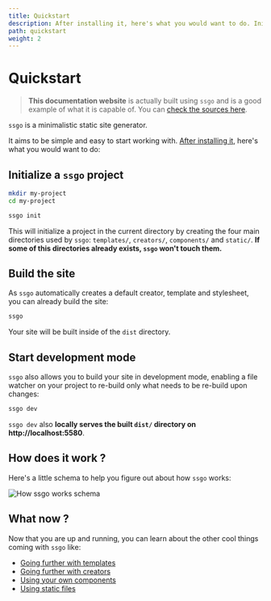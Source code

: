 ```yaml
---
title: Quickstart
description: After installing it, here's what you would want to do. Initialize a ssgo project. Build the site. Start development mode. How does it work ? What now ?
path: quickstart
weight: 2
---
```


# Quickstart

> **This documentation website** is actually built using `ssgo` and is a good example of what it is capable of. You can <a href="https://github.com/mdubourg001/ssgo/tree/master/docs" target="_blank" rel="noreferrer nofollow noopener">check the sources here</a>.

`ssgo` is a minimalistic static site generator.

It aims to be simple and easy to start working with.
[After installing it](/docs/installation.html), here's what you would want to do:

## Initialize a `ssgo` project

```bash
mkdir my-project
cd my-project

ssgo init
```

This will initialize a project in the current directory by creating
the four main directories used by `ssgo`: `templates/`, `creators/`, `components/` and `static/`. **If some of this directories already exists, `ssgo` won't touch them.**

## Build the site

As `ssgo` automatically creates a default creator, template and stylesheet, you can already build the site:

```bash
ssgo
```

Your site will be built inside of the `dist` directory.

## Start development mode

`ssgo` also allows you to build your site in development mode, enabling a file watcher on your project to re-build only what needs to be re-build upon changes:

```bash
ssgo dev
```

`ssgo dev` also **locally serves the built `dist/` directory on http://localhost:5580**.

## How does it work ?

Here's a little schema to help you figure out about how `ssgo` works:

![How ssgo works schema](/static/images/schema.png)

## What now ?

Now that you are up and running, you can learn about the other cool things coming with `ssgo` like:

- [Going further with templates](/docs/about-templates.html)
- [Going further with creators](/docs/about-creators.html)
- [Using your own components](/docs/using-components.html)
- [Using static files](/docs/how-are-static-files-handled.html)
